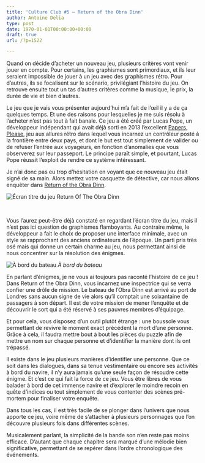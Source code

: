 ```yaml
---
title: 'Culture Club #5 – Return of the Obra Dinn'
author: Antoine Delia
type: post
date: 1970-01-01T00:00:00+00:00
draft: true
url: /?p=1522

---
```

Quand on décide d&#8217;acheter un nouveau jeu, plusieurs critères vont venir jouer en compte. Pour certains, les graphismes sont primordiaux, et ils leur seraient impossible de jouer à un jeu avec des graphismes rétro. Pour d&#8217;autres, ils se focalisent sur le scénario, privilégiant l&#8217;histoire du jeu. On retrouve ensuite tout un tas d&#8217;autres critères comme la musique, le prix, la durée de vie et bien d&#8217;autres.

Le jeu que je vais vous présenter aujourd&#8217;hui m&#8217;a fait de l’œil il y a de ça quelques temps. Et une des raisons pour lesquelles je me suis résolu à l&#8217;acheter n&#8217;est pas tout à fait banale. Ce jeu a été créé par Lucas Pope, un développeur indépendant qui avait déjà sorti en 2013 l&#8217;excellent <a href="https://store.steampowered.com/app/239030/Papers_Please" target="_blank" rel="noopener noreferrer">Papers, Please</a>, jeu aux allures rétro dans lequel vous incarnez un contrôleur posté à la frontière entre deux pays, et dont le but est tout simplement de valider ou de refuser l&#8217;entrée aux voyageurs, en fonction d&#8217;anomalies que vous observerez sur leur passeport. Le principe paraît simple, et pourtant, Lucas Pope réussit l&#8217;exploit de rendre ce système intéressant.

Je n&#8217;ai donc pas eu trop d&#8217;hésitation en voyant que ce nouveau jeu était signé de sa main. Alors mettez votre casquette de détective, car nous allons enquêter dans <a href="https://store.steampowered.com/app/653530/Return_of_the_Obra_Dinn/" target="_blank" rel="noopener noreferrer">Return of the Obra Dinn</a>.

![Écran titre du jeu Return Of The Obra Dinn](https://i0.wp.com/steamcdn-a.akamaihd.net/steam/apps/653530/capsule_616x353.jpg?resize=616%2C353&#038;ssl=1)

&nbsp;

Vous l&#8217;aurez peut-être déjà constaté en regardant l&#8217;écran titre du jeu, mais il n&#8217;est pas ici question de graphismes flamboyants. Au contraire même, le développeur a fait le choix de proposer une interface minimale, avec un style se rapprochant des anciens ordinateurs de l&#8217;époque. Un parti pris très osé mais qui donne un certain charme au jeu, nous permettant ainsi de nous concentrer sur la résolution des énigmes.

![À bord du bateau](https://i0.wp.com/edge.alluremedia.com.au/m/k/2018/11/20181023144013_11.jpg?resize=1000%2C563&#038;ssl=1)
_À bord du bateau_

En parlant d&#8217;énigmes, je ne vous ai toujours pas raconté l&#8217;histoire de ce jeu ! Dans Return of the Obra Dinn, vous incarnez une inspectrice qui se verra confier une drôle de mission. Le bateau de l&#8217;Obra Dinn est arrivé au port de Londres sans aucun signe de vie alors qu&#8217;il comptait une soixantaine de passagers à son départ. Il est de votre mission de mener l&#8217;enquête et de découvrir le sort qui a été réservé à ses pauvres membres d&#8217;équipage.

Et pour cela, vous disposez d&#8217;un outil plutôt étrange : une boussole vous permettant de revivre le moment exact précédent la mort d&#8217;une personne. Grâce à cela, il faudra mettre bout à bout les pièces du puzzle afin de mettre un nom sur chaque personne et d&#8217;identifier la manière dont ils ont trépassé.

Il existe dans le jeu plusieurs manières d&#8217;identifier une personne. Que ce soit dans les dialogues, dans sa tenue vestimentaire ou encore ses activités à bord du navire, il n&#8217;y aura jamais qu&#8217;une seule façon de résoudre cette énigme. Et c&#8217;est ce qui fait la force de ce jeu. Vous être libres de vous balader à bord de cet immense navire et d&#8217;explorer le moindre recoin en quête d&#8217;indices ou tout simplement de vous contenter des scènes pré-mortem pour finaliser votre enquête.

Dans tous les cas, il est très facile de se plonger dans l&#8217;univers que nous apporte ce jeu, voire même de s&#8217;attacher à plusieurs personnages que l&#8217;on découvre plusieurs fois dans différentes scènes.

Musicalement parlant, la simplicité de la bande son n&#8217;en reste pas moins efficace. D&#8217;autant que chaque chapitre sera marqué d&#8217;une mélodie bien significative, permettant de se repérer dans l&#8217;ordre chronologique des événements.